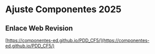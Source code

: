# **Ajuste Componentes 2025**

## **Enlace Web Revision**

[https://componentes-ed.github.io/PDD_CF5/](https://componentes-ed.github.io/PDD_CF5/)

#
